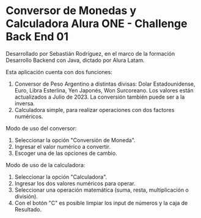 # Conversor de Monedas y Calculadora Alura ONE - Challenge Back End 01

Desarrollado por Sebastián Rodríguez, en el marco de la formación Desarrollo Backend con Java, dictado por Alura Latam.

Esta aplicación cuenta con dos funciones:
1) Conversor de Peso Argentino a distintas divisas: Dolar Estadounidense, Euro, Libra Esterlina, Yen Japonés, Won Surcoreano. Los valores están actualizados a Julio de 2023. La conversión también puede ser a la inversa.
2) Calculadora simple, para realizar operaciones con dos factores numéricos.

Modo de uso del conversor:
1) Seleccionar la opción "Conversión de Moneda".
2) Ingresar el valor numérico a convertir.
3) Escoger una de las opciones de cambio.

Modo de uso de la calculadora:
1) Seleccionar la opción "Calculadora".
2) Ingresar los dos valores numéricos para operar.
3) Seleccionar una operación matemática (suma, resta, multiplicación o división).
4) Con el botón "C" es posible limpiar los input de números y la caja de Resultado.

